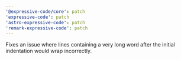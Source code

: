 ```yaml
---
'@expressive-code/core': patch
'expressive-code': patch
'astro-expressive-code': patch
'remark-expressive-code': patch
---
```


Fixes an issue where lines containing a very long word after the initial indentation would wrap incorrectly.
